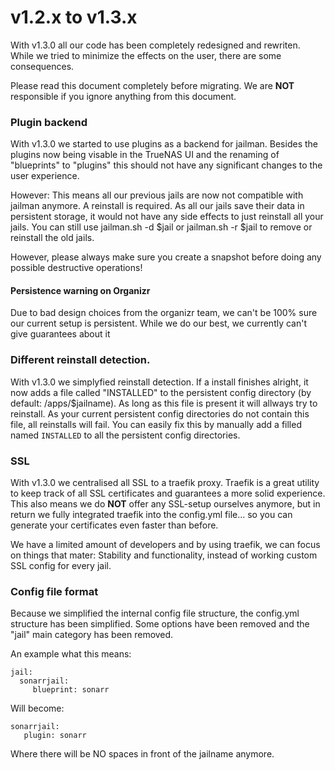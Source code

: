 # v1.2.x to v1.3.x

With v1.3.0 all our code has been completely redesigned and rewriten.
While we tried to minimize the effects on the user, there are some consequences.

Please read this document completely before migrating.
We are **NOT** responsible if you ignore anything from this document.

### Plugin backend

With v1.3.0 we started to use plugins as a backend for jailman.
Besides the plugins now being visable in the TrueNAS UI and the renaming of "blueprints" to "plugins" this should not have any significant changes to the user experience.

However: This means all our previous jails are now not compatible with jailman anymore. A reinstall is required.
As all our jails save their data in persistent storage, it would not have any side effects to just reinstall all your jails.
You can still use jailman.sh -d $jail or jailman.sh -r $jail to remove or reinstall the old jails.

However, please always make sure you create a snapshot before doing any possible destructive operations!

#### Persistence warning on Organizr

Due to bad design choices from the organizr team, we can't be 100% sure our current setup is persistent.
While we do our best, we currently can't give guarantees about it

### Different reinstall detection.

With v1.3.0 we simplyfied reinstall detection.
If a install finishes alright, it now adds a file called "INSTALLED" to the persistent config directory (by default: /apps/$jailname). As long as this file is present it will allways try to reinstall.
As your current persistent config directories do not contain this file, all reinstalls will fail.
You can easily fix this by manually add a filled named `INSTALLED` to all the persistent config directories.

### SSL

With v1.3.0 we centralised all SSL to a traefik proxy. Traefik is a great utility to keep track of all SSL certificates and guarantees a more solid experience.
This also means we do **NOT** offer any SSL-setup ourselves anymore, but in return we fully integrated traefik into the config.yml file... so you can generate your certificates even faster than before.

We have a limited amount of developers and by using traefik, we can focus on things that mater: Stability and functionality, instead of working custom SSL config for every jail.

### Config file format

Because we simplified the internal config file structure, the config.yml structure has been simplified.
Some options have been removed and the "jail" main category has been removed.

An example what this means:

```
jail:
  sonarrjail:
     blueprint: sonarr
```

Will become:

```
sonarrjail:
   plugin: sonarr
```

Where there will be NO spaces in front of the jailname anymore.

